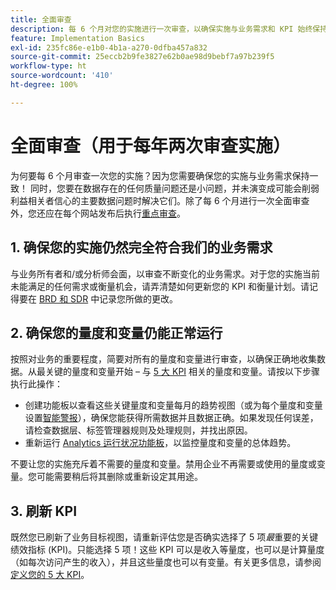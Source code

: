 ```yaml
---
title: 全面审查
description: 每 6 个月对您的实施进行一次审查，以确保实施与业务需求和 KPI 始终保持一致。
feature: Implementation Basics
exl-id: 235fc86e-e1b0-4b1a-a270-0dfba457a832
source-git-commit: 25eccb2b9fe3827e62b0ae98d9bebf7a97b239f5
workflow-type: ht
source-wordcount: '410'
ht-degree: 100%

---
```


# 全面审查（用于每年两次审查实施）

为何要每 6 个月审查一次您的实施？因为您需要确保您的实施与业务需求保持一致！ 同时，您要在数据存在的任何质量问题还是小问题，并未演变成可能会削弱利益相关者信心的主要数据问题时解决它们。除了每 6 个月进行一次全面审查外，您还应在每个网站发布后执行[重点审查](/help/implement/review/focused-review.md)。

## 1. 确保您的实施仍然完全符合我们的业务需求

与业务所有者和/或分析师会面，以审查不断变化的业务需求。对于您的实施当前未能满足的任何需求或衡量机会，请弄清楚如何更新您的 KPI 和衡量计划。请记得要在 [BRD 和 SDR](https://experienceleague.adobe.com/docs/analytics-learn/tutorials/implementation/implementation-basics/creating-a-business-requirements-document.html?lang=zh-Hans#implementation) 中记录您所做的更改。

## 2. 确保您的量度和变量仍能正常运行

按照对业务的重要程度，简要对所有的量度和变量进行审查，以确保正确地收集数据。从最关键的量度和变量开始 – 与 [5 大 KPI](https://experienceleague.adobe.com/docs/analytics/implementation/review/define-kpis.html?lang=zh-Hans#review) 相关的量度和变量。请按以下步骤执行此操作：

* 创建功能板以查看这些关键量度和变量每月的趋势视图（或为每个量度和变量设置[智能警报](https://experienceleague.adobe.com/docs/analytics/analyze/analysis-workspace/virtual-analyst/intelligent-alerts/intellligent-alerts.html#analysis-workspace)），确保您能获得所需数据并且数据正确。如果发现任何误差，请检查数据层、标签管理器规则及处理规则，并找出原因。
* 重新运行 [Analytics 运行状况功能板](https://assets.adobe.com/public/9549dbe7-765a-4899-77b8-85cbba1a4252)，以监控量度和变量的总体趋势。

不要让您的实施充斥着不需要的量度和变量。禁用企业不再需要或使用的量度或变量。您可能需要稍后将其删除或重新设定其用途。

## 3. 刷新 KPI

既然您已刷新了业务目标视图，请重新评估您是否确实选择了 5 项&#x200B;*最*&#x200B;重要的关键绩效指标 (KPI)。只能选择 5 项！这些 KPI 可以是收入等量度，也可以是计算量度（如每次访问产生的收入），并且这些量度也可以有变量。有关更多信息，请参阅[定义您的 5 大 KPI](/help/implement/review/define-kpis.md)。

